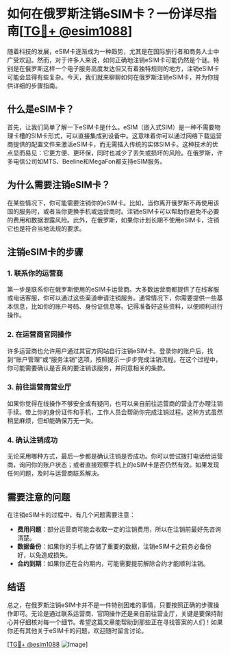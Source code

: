 # 如何在俄罗斯注销eSIM卡？一份详尽指南[[TG💪+ @esim1088](https://t.me/s/esim1088)]

随着科技的发展，eSIM卡逐渐成为一种趋势，尤其是在国际旅行者和商务人士中广受欢迎。然而，对于许多人来说，如何正确地注销eSIM卡可能仍然是个谜。特别是在俄罗斯这样一个电子服务高度发达但又有着独特规则的地方，注销eSIM卡可能会显得有些复杂。今天，我们就来聊聊如何在俄罗斯注销eSIM卡，并为你提供详细的步骤指南。

## 什么是eSIM卡？

首先，让我们简单了解一下eSIM卡是什么。eSIM（嵌入式SIM）是一种不需要物理卡槽的SIM卡形式，可以直接集成到设备中。这意味着你可以通过网络下载运营商提供的配置文件来激活eSIM卡，而无需插入传统的实体SIM卡。这种技术的优点显而易见：它更方便、更环保，同时也减少了丢失或损坏的风险。在俄罗斯，许多电信公司如MTS、Beeline和MegaFon都支持eSIM服务。

## 为什么需要注销eSIM卡？

在某些情况下，你可能需要注销你的eSIM卡。比如，当你离开俄罗斯不再使用该国的服务时，或者当你更换手机或运营商时。注销eSIM卡可以帮助你避免不必要的费用和数据泄露风险。此外，在俄罗斯，如果你计划长期不使用eSIM卡，注销它也是符合当地法规的要求。

## 注销eSIM卡的步骤

### 1. 联系你的运营商

第一步是联系你在俄罗斯使用的eSIM卡运营商。大多数运营商都提供了在线客服或电话客服，你可以通过这些渠道申请注销服务。通常情况下，你需要提供一些基本信息，比如你的账户号码、身份证信息等。记得准备好这些资料，以便顺利进行操作。

### 2. 在运营商官网操作

许多运营商也允许用户通过其官方网站自行注销eSIM卡。登录你的账户后，找到“账户管理”或“服务注销”选项，按照提示一步步完成注销流程。在这个过程中，你可能需要确认是否真的要注销该服务，并同意相关的条款。

### 3. 前往运营商营业厅

如果你觉得在线操作不够安全或有疑问，也可以亲自前往运营商的营业厅办理注销手续。带上你的身份证件和手机，工作人员会帮助你完成注销过程。这种方式虽然稍显麻烦，但却能确保万无一失。

### 4. 确认注销成功

无论采用哪种方式，最后一步都是确认注销是否成功。你可以尝试拨打电话给运营商，询问你的账户状态；或者直接观察手机上的eSIM卡是否仍然有效。如果发现任何问题，及时与运营商联系解决。

## 需要注意的问题

在注销eSIM卡的过程中，有几个问题需要注意：

- **费用问题**：部分运营商可能会收取一定的注销费用，所以在注销前最好先咨询清楚。
- **数据备份**：如果你的手机上存储了重要的数据，注销eSIM卡之前务必备份好，以免造成损失。
- **合约到期**：如果你还在合约期内，可能需要提前解除合约才能顺利注销。

## 结语

总之，在俄罗斯注销eSIM卡并不是一件特别困难的事情，只要按照正确的步骤操作即可。无论是通过联系运营商、官网操作还是亲自前往营业厅，关键是要保持耐心并仔细核对每一个细节。希望这篇文章能帮助到那些正在寻找答案的人们！如果你还有其他关于eSIM卡的问题，欢迎随时留言讨论。

[[TG💪+ @esim1088](https://t.me/s/esim1088) ![Image](https://i.postimg.cc/4NQfJmqS/Snipaste-2025-05-13-00-14-12.png)]